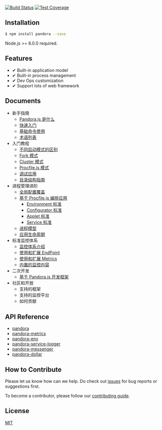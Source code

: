 
[![Build Status](https://travis-ci.org/midwayjs/pandora.svg?branch=develop)](https://travis-ci.org/midwayjs/pandora)
[![Test Coverage](https://img.shields.io/codecov/c/github/midwayjs/pandora.svg?style=flat-square)](https://codecov.io/gh/midwayjs/pandora)

## Installation

```bash
$ npm install pandora --save
```

Node.js >= 6.0.0 required.

## Features

- ✔︎ Built-in application model
- ✔︎ Built-in process management
- ✔︎ Dev Ops customization
- ✔︎ Support lots of web framework

## Documents

- 新手指南
    - [Pandora.js 是什么](intro/index.md)
    - [快速入门](intro/quickstart.md)
    - [基础命令使用](intro/command.md) 
    - [术语列表](intro/keyword.md) 
- 入门教程
    - [不同启动模式的区别](kinds_of_startup.md) 
    - [Fork 模式](fork_mode.md) 
    - [Cluster 模式](cluster_mode.md) 
    - [Procfile.js 模式](procfile_mode.md)
    - [调试应用](debug.md) 
    - [目录结构指南](dir.md)
- 进程管理进阶
    - [全局配置覆盖](process/global_config.md)
    - [基于 Procfile.js 编排应用](custom_procfile.md) 
        - [Environment 标准](environment_std.md) 
        - [Configurator 标准](configurator_std.md) 
        - [Applet 标准](applet_std.md) 
        - [Service 标准](service_std.md) 
    - [进程模型](process/process_model.md) 
    - [应用生命周期](process/applicationl_life_cycle.md) 
- 标准监控体系
    - [监控体系介绍](monitor/index.md) 
    - [使用和扩展 EndPoint](monitor/endpoint.md)
    - [使用和扩展 Metrics](monitor/metrics.md)
    - [内置的监控内容](monitor/monitor_inner.md)
- 二次开发
    - [基于 Pandora.js 开发框架](develop_framework_with_pandora.md) 
- 社区和开放
    - 支持的框架 
    - 支持的监控平台 
    - 如何贡献 

## API Reference

* [pandora](./api-reference/pandora/globals.html)
* [pandora-metrics](./api-reference/metrics/globals.html) 
* [pandora-env](./api-reference/env/globals.html)
* [pandora-service-logger](./api-reference/service-logger/globals.html)
* [pandora-messenger](./api-reference/messenger/globals.html)
* [pandora-dollar](./api-reference/dollar/globals.html)

## How to Contribute

Please let us know how can we help. Do check out [issues](https://github.com/midwayjs/pandora/issues) for bug reports or suggestions first.

To become a contributor, please follow our [contributing guide](CONTRIBUTING.md).

## License

[MIT](LICENSE)
